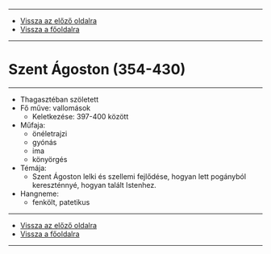 
---

- [Vissza az előző oldalra](../irodalom.md)
- [Vissza a főoldalra](../../../../README.md)

---

# Szent Ágoston (354-430)

---

- Thagasztéban szöletett
- Fő műve: vallomások
   - Keletkezése: 397-400 között
- Műfaja:
   - önéletrajzi
   - gyónás
   - ima
   - könyörgés
- Témája:
   - Szent Ágoston lelki és szellemi fejlődése, hogyan lett pogányból kereszténnyé, hogyan talált Istenhez.
- Hangneme:
   - fenkölt, patetikus

---

- [Vissza az előző oldalra](../irodalom.md)
- [Vissza a főoldalra](../../../../README.md)

---